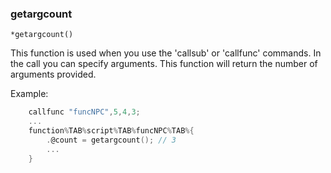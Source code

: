 ### getargcount
```
*getargcount()
```

This function is used when you use the 'callsub' or 'callfunc' commands. In the
call you can specify arguments. This function will return the number of arguments
provided.

Example:
```c
	callfunc "funcNPC",5,4,3;
	...
	function%TAB%script%TAB%funcNPC%TAB%{
		.@count = getargcount(); // 3
		...
	}
```
